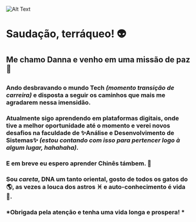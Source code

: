 ![Alt Text](https://media.giphy.com/media/KfBbmcllklLRdwO0Ep/giphy.gif)
# Saudação, terráqueo! :alien: <h3>
## Me chamo Danna e venho em uma missão de paz :vulcan_salute: <h2>  
### Ando desbravando o mundo **Tech** *(momento transição de carreira)* e disposta a seguir os caminhos que mais me agradarem nessa imensidão.<h3>
### Atualmente sigo aprendendo em plataformas digitais, onde tive a melhor oportunidade até o momento e verei novos desafios na faculdade de ✨Análise e Desenvolvimento de Sistemas✨ *(estou contando com isso para pertencer logo à algum lugar, hahahaha).*
### E em breve eu espero aprender Chinês támbem. 🐉 <h3>
### Sou *careta*, DNA um tanto oriental, gosto de todos os gatos do 🌎, as vezes a louca dos astros ♓ e auto-conhecimento é vida 🌟. <h3>  

  ### *Obrigada pela atenção e tenha uma vida longa e prospera! *<h3>
